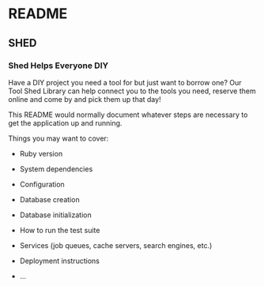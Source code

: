 # README

## SHED
### Shed Helps Everyone DIY

Have a DIY project you need a tool for but just want to borrow one? Our Tool Shed Library can help connect you to the tools you need, reserve them online and come by and pick them up that day!

This README would normally document whatever steps are necessary to get the
application up and running.

Things you may want to cover:

* Ruby version

* System dependencies

* Configuration

* Database creation

* Database initialization

* How to run the test suite

* Services (job queues, cache servers, search engines, etc.)

* Deployment instructions

* ...
